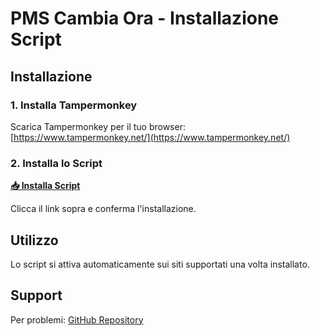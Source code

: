 # PMS Cambia Ora - Installazione Script

## Installazione

### 1. Installa Tampermonkey
Scarica Tampermonkey per il tuo browser: [https://www.tampermonkey.net/](https://www.tampermonkey.net/)

### 2. Installa lo Script
**[📥 Installa Script](https://www.tampermonkey.net/script_installation.php#url=https://github.com/belqit/pms_cambia_ora/releases/download/1.0/script.js)**

Clicca il link sopra e conferma l'installazione.

## Utilizzo

Lo script si attiva automaticamente sui siti supportati una volta installato.

## Support

Per problemi: [GitHub Repository](https://github.com/belqit/pms_cambia_ora)
